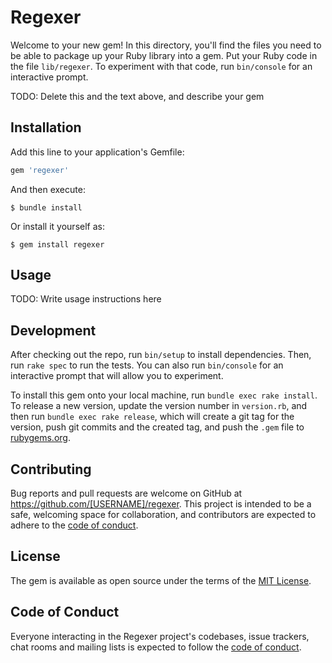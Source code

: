 # Regexer

Welcome to your new gem! In this directory, you'll find the files you need to be able to package up your Ruby library into a gem. Put your Ruby code in the file `lib/regexer`. To experiment with that code, run `bin/console` for an interactive prompt.

TODO: Delete this and the text above, and describe your gem

## Installation

Add this line to your application's Gemfile:

```ruby
gem 'regexer'
```

And then execute:

    $ bundle install

Or install it yourself as:

    $ gem install regexer

## Usage

TODO: Write usage instructions here

## Development

After checking out the repo, run `bin/setup` to install dependencies. Then, run `rake spec` to run the tests. You can also run `bin/console` for an interactive prompt that will allow you to experiment.

To install this gem onto your local machine, run `bundle exec rake install`. To release a new version, update the version number in `version.rb`, and then run `bundle exec rake release`, which will create a git tag for the version, push git commits and the created tag, and push the `.gem` file to [rubygems.org](https://rubygems.org).

## Contributing

Bug reports and pull requests are welcome on GitHub at https://github.com/[USERNAME]/regexer. This project is intended to be a safe, welcoming space for collaboration, and contributors are expected to adhere to the [code of conduct](https://github.com/[USERNAME]/regexer/blob/master/CODE_OF_CONDUCT.md).

## License

The gem is available as open source under the terms of the [MIT License](https://opensource.org/licenses/MIT).

## Code of Conduct

Everyone interacting in the Regexer project's codebases, issue trackers, chat rooms and mailing lists is expected to follow the [code of conduct](https://github.com/[USERNAME]/regexer/blob/master/CODE_OF_CONDUCT.md).
